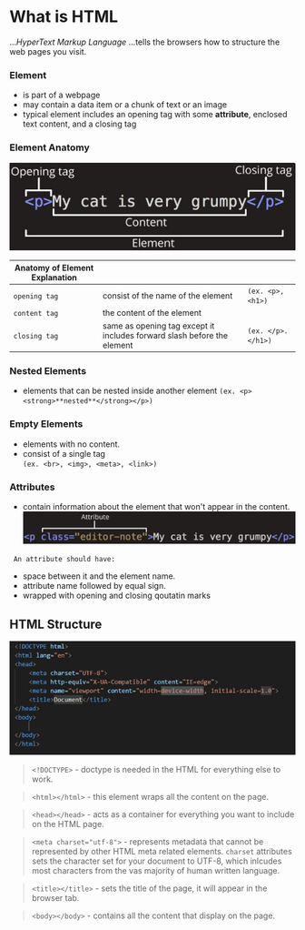 # What is HTML

..._HyperText Markup Language_ 
...tells the browsers how to structure the web pages you visit.

### Element 
- is part of a webpage
- may contain a data item or a chunk of text or an image
- typical element includes an opening tag with some **attribute**, enclosed text content, and a closing tag

### Element Anatomy
![Element Anatomy](/HTML/html_img/anatomy_element.jpg)



| Anatomy of Element Explanation |                              |     |
| ---                            |---                           |---  |
| `opening tag`                  | consist of the name of the element | `(ex. <p>, <h1>)`|
| `content tag`                  | the content of the element      |    |
| `closing tag`                  | same as opening tag except it includes forward slash before the element      |    ` (ex. </p>. </h1>) ` |


### Nested Elements
- elements that can be nested inside another element 
`(ex. <p><strong>**nested**</strong></p>) `
### Empty Elements
- elements with no content.
- consist of a single tag  
` (ex. <br>, <img>, <meta>, <link>) `

### Attributes
- contain information about the element that won't appear in the content.
![attribute image](/HTML/html_img/anatome_attribute.jpg)

` An attribute should have:`
- space between it and the element name. 
- attribute name followed by equal sign.
- wrapped with opening and closing qoutatin marks 

## HTML Structure
![html structure](/HTML/html_img/html_structure.jpg)

> `<!DOCTYPE>` - doctype is needed in the HTML for everything else to work. 

> `<html></html>` - this element wraps all the content on the page.

> `<head></head>` - acts as a container for everything you want to include on the HTML page.

> `<meta charset="utf-8">` - represents metadata that cannot be represented by other HTML meta related elements. `charset` attributes sets the character set for your document to UTF-8, which inlcudes most characters from the vas majority of human written language.

> `<title></title>` - sets the title of the page, it will appear in the browser tab.

> `<body></body>` - contains all the content that display on the page.

